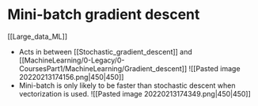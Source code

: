 # Mini-batch gradient descent
[[Large_data_ML]]
- Acts in between [[Stochastic_gradient_descent]] and [[MachineLearning/0-Legacy/0-CoursesPart1/MachineLearning/Gradient_descent]]
![[Pasted image 20220213174156.png|450|450]]
- Mini-batch is only likely to be faster than stochastic descent when vectorization is used.
![[Pasted image 20220213174349.png|450|450]]